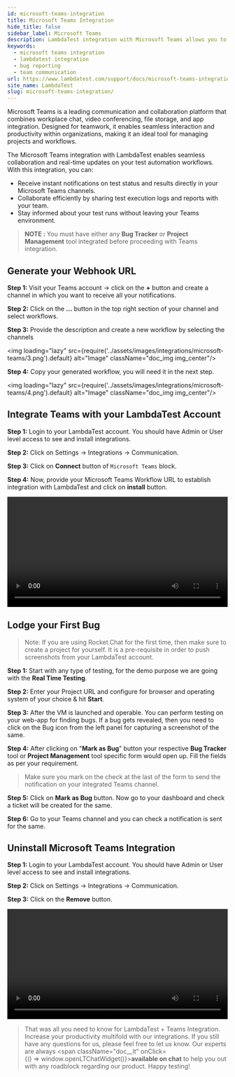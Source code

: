 ```yaml
---
id: microsoft-teams-integration
title: Microsoft Teams Integration
hide_title: false
sidebar_label: Microsoft Teams
description: LambdaTest integration with Microsoft Teams allows you to push a bug directly to your specified Teams channel from LambdaTest platform. Share your UI observations and input with your teammates on any time, by capturing a screenshot in the middle of your test session through LambdaTest. You can annotate the screenshot & highlight your issue or input. The fields populated by you when marking as a bug through LambdaTest are displayed as information on the respective Teams channel for that testing instance.
keywords:
  - microsoft teams integration
  - lambdatest integration
  - bug reporting
  - team communication
url: https://www.lambdatest.com/support/docs/microsoft-teams-integration/
site_name: LambdaTest
slug: microsoft-teams-integration/
---
```


<script type="application/ld+json"
      dangerouslySetInnerHTML={{ __html: JSON.stringify({
       "@context": "https://schema.org",
        "@type": "BreadcrumbList",
        "itemListElement": [{
          "@type": "ListItem",
          "position": 1,
          "name": "LambdaTest",
          "item": "https://www.lambdatest.com"
        },{
          "@type": "ListItem",
          "position": 2,
          "name": "Support",
          "item": "https://www.lambdatest.com/support/docs/"
        },{
          "@type": "ListItem",
          "position": 3,
          "name": "Microsoft Teams Integration",
          "item": "https://www.lambdatest.com/support/docs/microsoft-teams-integration/"
        }]
      })
    }}
></script>
Microsoft Teams is a leading communication and collaboration platform that combines workplace chat, video conferencing, file storage, and app integration. Designed for teamwork, it enables seamless interaction and productivity within organizations, making it an ideal tool for managing projects and workflows.

The Microsoft Teams integration with LambdaTest enables seamless collaboration and real-time updates on your test automation workflows. With this integration, you can:
- Receive instant notifications on test status and results directly in your Microsoft Teams channels.
- Collaborate efficiently by sharing test execution logs and reports with your team.
- Stay informed about your test runs without leaving your Teams environment.

> **NOTE :** You must have either any **Bug Tracker** or **Project Management** tool integrated before proceeding with Teams integration.

## Generate your Webhook URL

**Step 1:** Visit your Teams account -> click on the **+** button and create a channel in which you want to receive all your notifications.

**Step 2:** Click on the **...** button in the top right section of your channel and select workflows.

**Step 3:** Provide the description and create a new workflow by selecting the channels 

<img loading="lazy" src={require('../assets/images/integrations/microsoft-teams/3.png').default} alt="Image" className="doc_img img_center"/>

**Step 4:** Copy your generated workflow, you will need it in the next step.

<img loading="lazy" src={require('../assets/images/integrations/microsoft-teams/4.png').default} alt="Image" className="doc_img img_center"/>

## Integrate Teams with your LambdaTest Account

**Step 1:** Login to your LambdaTest account. You should have Admin or User level access to see and install integrations.

**Step 2:** Click on Settings -> Integrations -> Communication.

**Step 3:** Click on **Connect** button of `Microsoft Teams` block.

**Step 4:** Now, provide your Microsoft Teams Workflow URL to establish integration with LambdaTest and click on **install** button.

<video class="right-side" width="100%" controls id="vid">
<source src= {require('../assets/images/integrations/microsoft-teams/connect-worflow.mp4').default} type="video/mp4" />
</video>

## Lodge your First Bug

> Note: If you are using Rocket.Chat for the first time, then make sure to create a project for yourself. It is a pre-requisite in order to push screenshots from your LambdaTest account.

**Step 1:** Start with any type of testing, for the demo purpose we are going with the **Real Time Testing**.

**Step 2:** Enter your Project URL and configure for browser and operating system of your choice & hit **Start**.

**Step 3:** After the VM is launched and operable. You can perform testing on your web-app for finding bugs. If a bug gets revealed, then you need to click on the Bug icon from the left panel for capturing a screenshot of the same.

**Step 4:** After clicking on "**Mark as Bug**" button your respective **Bug Tracker** tool or **Project Management** tool specific form would open up. Fill the fields as per your requirement.

> Make sure you mark on the check at the last of the form to send the notification on your integrated Teams channel.

**Step 5:** Click on **Mark as Bug** button. Now go to your dashboard and check a ticket will be created for the same.

**Step 6:** Go to your Teams channel and you can check a notification is sent for the same.

## Uninstall Microsoft Teams Integration

**Step 1:** Login to your LambdaTest account. You should have Admin or User level access to see and install integrations.

**Step 2:** Click on Settings -> Integrations -> Communication.

**Step 3:** Click on the **Remove** button.

<video class="right-side" width="100%" controls id="vid">
<source src= {require('../assets/images/integrations/microsoft-teams/connect-worflow.mp4').default} type="video/mp4" />
</video>

> That was all you need to know for LambdaTest + Teams Integration. Increase your productivity multifold with our integrations. If you still have any questions for us, please feel free to let us know. Our experts are always <span className="doc__lt" onClick={() => window.openLTChatWidget()}>**available on chat**</span> to help you out with any roadblock regarding our product. Happy testing!